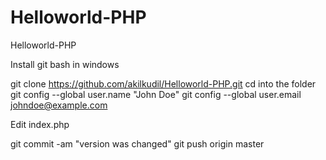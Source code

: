 # Helloworld-PHP
Helloworld-PHP

Install git bash in windows

git clone https://github.com/akilkudil/Helloworld-PHP.git
cd into the folder
git config --global user.name "John Doe"
git config --global user.email johndoe@example.com

Edit index.php

git commit -am "version was changed"
git push origin master

